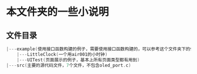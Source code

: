 # 本文件夹的一些小说明

## 文件目录

```c
|---example(使用接口函数构建的例子，需要使用接口函数构建的，可以参考这个文件夹下的例子，共有2个)
    |---LittleClock(一个用air001的小时钟)
    |---UITest(页面展示的例子，基本上所有页面类型都有用到)
|---src(主要的源代码文件，7个文件，不包含oled_port.c)
```

